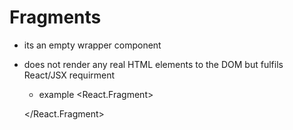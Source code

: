 # Fragments
- its an empty wrapper component
- does not render any real HTML elements to the DOM but fulfils React/JSX requirment

  -  example
      <React.Fragment>
      <AddUser onAddUser={addUserHandler} />
      <UsersList users={usersList} />
      
    </React.Fragment>
  

